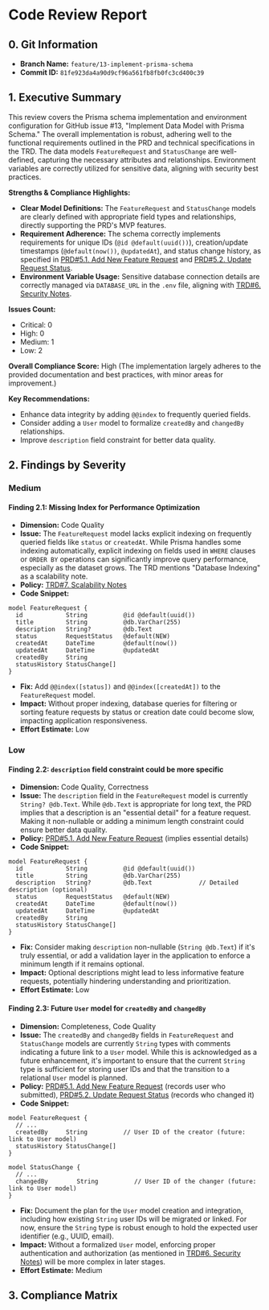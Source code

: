 # Code Review Report

## 0. Git Information
- **Branch Name:** `feature/13-implement-prisma-schema`
- **Commit ID:** `81fe923da4a90d9cf96a561fb8fb0fc3cd400c39`

## 1. Executive Summary

This review covers the Prisma schema implementation and environment configuration for GitHub issue #13, "Implement Data Model with Prisma Schema." The overall implementation is robust, adhering well to the functional requirements outlined in the PRD and technical specifications in the TRD. The data models `FeatureRequest` and `StatusChange` are well-defined, capturing the necessary attributes and relationships. Environment variables are correctly utilized for sensitive data, aligning with security best practices.

**Strengths & Compliance Highlights:**
- **Clear Model Definitions:** The `FeatureRequest` and `StatusChange` models are clearly defined with appropriate field types and relationships, directly supporting the PRD's MVP features.
- **Requirement Adherence:** The schema correctly implements requirements for unique IDs (`@id @default(uuid())`), creation/update timestamps (`@default(now())`, `@updatedAt`), and status change history, as specified in [PRD#5.1. Add New Feature Request](docs/prd.md#51-add-new-feature-request) and [PRD#5.2. Update Request Status](docs/prd.md#52-update-request-status).
- **Environment Variable Usage:** Sensitive database connection details are correctly managed via `DATABASE_URL` in the `.env` file, aligning with [TRD#6. Security Notes](docs/trd-backend.md#6-security-notes).

**Issues Count:**
- Critical: 0
- High: 0
- Medium: 1
- Low: 2

**Overall Compliance Score:** High (The implementation largely adheres to the provided documentation and best practices, with minor areas for improvement.)

**Key Recommendations:**
- Enhance data integrity by adding `@@index` to frequently queried fields.
- Consider adding a `User` model to formalize `createdBy` and `changedBy` relationships.
- Improve `description` field constraint for better data quality.

## 2. Findings by Severity

### Medium

#### Finding 2.1: Missing Index for Performance Optimization
- **Dimension:** Code Quality
- **Issue:** The `FeatureRequest` model lacks explicit indexing on frequently queried fields like `status` or `createdAt`. While Prisma handles some indexing automatically, explicit indexing on fields used in `WHERE` clauses or `ORDER BY` operations can significantly improve query performance, especially as the dataset grows. The TRD mentions "Database Indexing" as a scalability note.
- **Policy:** [TRD#7. Scalability Notes](docs/trd-backend.md#7-scalability-notes)
- **Code Snippet:**
```prisma
model FeatureRequest {
  id            String          @id @default(uuid())
  title         String          @db.VarChar(255)
  description   String?         @db.Text
  status        RequestStatus   @default(NEW)
  createdAt     DateTime        @default(now())
  updatedAt     DateTime        @updatedAt
  createdBy     String
  statusHistory StatusChange[]
}
```
- **Fix:** Add `@@index([status])` and `@@index([createdAt])` to the `FeatureRequest` model.
- **Impact:** Without proper indexing, database queries for filtering or sorting feature requests by status or creation date could become slow, impacting application responsiveness.
- **Effort Estimate:** Low

### Low

#### Finding 2.2: `description` field constraint could be more specific
- **Dimension:** Code Quality, Correctness
- **Issue:** The `description` field in the `FeatureRequest` model is currently `String? @db.Text`. While `@db.Text` is appropriate for long text, the PRD implies that a description is an "essential detail" for a feature request. Making it non-nullable or adding a minimum length constraint could ensure better data quality.
- **Policy:** [PRD#5.1. Add New Feature Request](docs/prd.md#51-add-new-feature-request) (implies essential details)
- **Code Snippet:**
```prisma
model FeatureRequest {
  id            String          @id @default(uuid())
  title         String          @db.VarChar(255)
  description   String?         @db.Text             // Detailed description (optional)
  status        RequestStatus   @default(NEW)
  createdAt     DateTime        @default(now())
  updatedAt     DateTime        @updatedAt
  createdBy     String
  statusHistory StatusChange[]
}
```
- **Fix:** Consider making `description` non-nullable (`String @db.Text`) if it's truly essential, or add a validation layer in the application to enforce a minimum length if it remains optional.
- **Impact:** Optional descriptions might lead to less informative feature requests, potentially hindering understanding and prioritization.
- **Effort Estimate:** Low

#### Finding 2.3: Future `User` model for `createdBy` and `changedBy`
- **Dimension:** Completeness, Code Quality
- **Issue:** The `createdBy` and `changedBy` fields in `FeatureRequest` and `StatusChange` models are currently `String` types with comments indicating a future link to a `User` model. While this is acknowledged as a future enhancement, it's important to ensure that the current `String` type is sufficient for storing user IDs and that the transition to a relational `User` model is planned.
- **Policy:** [PRD#5.1. Add New Feature Request](docs/prd.md#51-add-new-feature-request) (records user who submitted), [PRD#5.2. Update Request Status](docs/prd.md#52-update-request-status) (records who changed it)
- **Code Snippet:**
```prisma
model FeatureRequest {
  // ...
  createdBy     String          // User ID of the creator (future: link to User model)
  statusHistory StatusChange[]
}

model StatusChange {
  // ...
  changedBy        String          // User ID of the changer (future: link to User model)
}
```
- **Fix:** Document the plan for the `User` model creation and integration, including how existing `String` user IDs will be migrated or linked. For now, ensure the `String` type is robust enough to hold the expected user identifier (e.g., UUID, email).
- **Impact:** Without a formalized `User` model, enforcing proper authentication and authorization (as mentioned in [TRD#6. Security Notes](docs/trd-backend.md#6-security-notes)) will be more complex in later stages.
- **Effort Estimate:** Medium

## 3. Compliance Matrix

